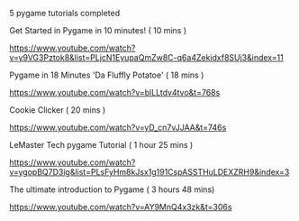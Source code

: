 
5 pygame tutorials completed  

Get Started in Pygame in 10 minutes! ( 10 mins ) 

https://www.youtube.com/watch?v=y9VG3Pztok8&list=PLjcN1EyupaQmZw8C-q6a4Zekidxf8SUj3&index=11

Pygame in 18 Minutes 'Da Fluffly Potatoe'  ( 18 mins ) 

https://www.youtube.com/watch?v=blLLtdv4tvo&t=768s

Cookie Clicker   ( 20 mins ) 

https://www.youtube.com/watch?v=yD_cn7vJJAA&t=746s

LeMaster Tech pygame Tutorial   ( 1 hour 25 mins ) 

https://www.youtube.com/watch?v=ygopBQ7D3ig&list=PLsFyHm8kJsx1g191CspASSTHuLDEXZRH9&index=3

The ultimate introduction to Pygame ( 3 hours 48 mins) 

https://www.youtube.com/watch?v=AY9MnQ4x3zk&t=306s


